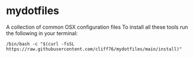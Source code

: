 # mydotfiles
A collection of common OSX configuration files
To install all these tools run the following in your terminal:

`/bin/bash -c "$(curl -fsSL https://raw.githubusercontent.com/cliff76/mydotfiles/main/install)"`

